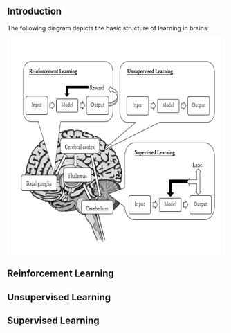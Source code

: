 ## Introduction
The following diagram depicts the basic structure of learning in brains:

<p align="center">
  <img src="/assets/Brain_DL.PNG" height="500"/>
</p>

## Reinforcement Learning

## Unsupervised Learning

## Supervised Learning 
